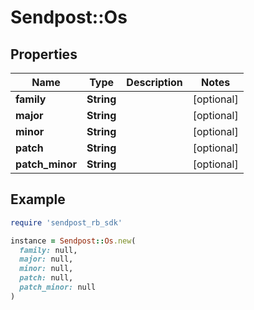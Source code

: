 # Sendpost::Os

## Properties

| Name | Type | Description | Notes |
| ---- | ---- | ----------- | ----- |
| **family** | **String** |  | [optional] |
| **major** | **String** |  | [optional] |
| **minor** | **String** |  | [optional] |
| **patch** | **String** |  | [optional] |
| **patch_minor** | **String** |  | [optional] |

## Example

```ruby
require 'sendpost_rb_sdk'

instance = Sendpost::Os.new(
  family: null,
  major: null,
  minor: null,
  patch: null,
  patch_minor: null
)
```


